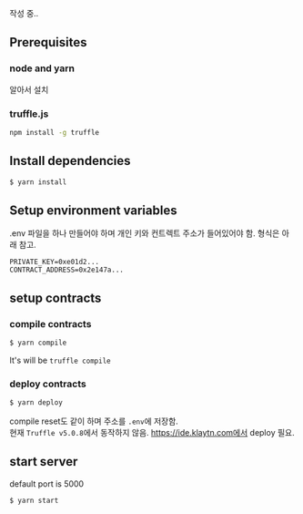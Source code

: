 작성 중..

## Prerequisites

### node and yarn

알아서 설치

### truffle.js

```bash
npm install -g truffle
```

## Install dependencies

```bash
$ yarn install
```

## Setup environment variables

.env 파일을 하나 만들어야 하며 개인 키와 컨트렉트 주소가 들어있어야 함. 형식은 아래 참고.

```
PRIVATE_KEY=0xe01d2...
CONTRACT_ADDRESS=0x2e147a...
```

## setup contracts

### compile contracts

```bash
$ yarn compile
```

It's will be `truffle compile`

### deploy contracts

```bash
$ yarn deploy
```

compile reset도 같이 하며 주소를 `.env`에 저장함.  
현재 `Truffle v5.0.8`에서 동작하지 않음. https://ide.klaytn.com에서 deploy 필요.

## start server

default port is 5000

```bash
$ yarn start
```



